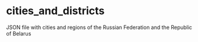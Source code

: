 # cities_and_districts
JSON file with cities and regions of the Russian Federation and the Republic of Belarus
